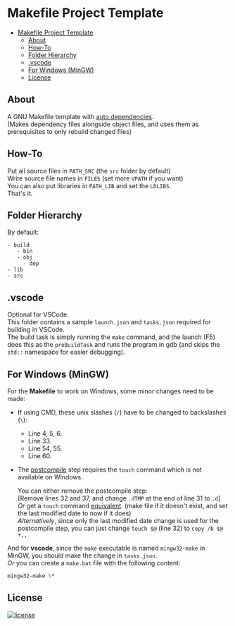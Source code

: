 
# Makefile Project Template

- [Makefile Project Template](#makefile-project-template)
  - [About](#about)
  - [How-To](#how-to)
  - [Folder Hierarchy](#folder-hierarchy)
  - [.vscode](#vscode)
  - [For Windows (MinGW)](#for-windows-mingw)
  - [License](#license)

## About

A GNU Makefile template with [auto dependencies](https://make.mad-scientist.net/papers/advanced-auto-dependency-generation).  
(Makes dependency files alongside object files, and uses them as prerequisites to only rebuild changed files)

## How-To

Put all source files in `PATH_SRC` (the `src` folder by default)  
Write source file names in `FILES` (set more `VPATH` if you want)  
You can also put libraries in `PATH_LIB` and set the `LDLIBS`.  
That's it.

## Folder Hierarchy

By default:

```text
- build
   - bin
   - obj
     - dep
- lib
- src
```

## .vscode

Optional for VSCode.  
This folder contains a sample `launch.json` and `tasks.json` required for building in VSCode.  
The build task is simply running the `make` command, and the launch (F5) does this as the `preBuildTask` and runs the program in gdb (and skips the `std::` namespace for easier debugging).

## For Windows (MinGW)

For the **Makefile** to work on Windows, some minor changes need to be made:

- If using CMD, these unix slashes (`/`) have to be changed to backslashes (`\`):

  - Line 4, 5, 6.
  - Line 33.
  - Line 54, 55.
  - Line 60.
  
- The [postcompile](http://make.mad-scientist.net/papers/advanced-auto-dependency-generation/#unusual) step requires the `touch` command which is not available on Windows.

    You can either remove the postcompile step:  
    [Remove lines 32 and 37, and change `.dTMP` at the end of line 31 to `.d`]  
    *Or* get a `touch` command [equivalent](https://stackoverflow.com/a/30019017). (make file if it doesn't exist, and set the last modified date to now if it does)  
    *Alternatively*, since only the last modified date change is used for the postcompile step, you can just change `touch $@` (line 32) to `copy /b $@ +,,`

And for **vscode**, since the `make` executable is named `mingw32-make` in MinGW, you should make the change in `tasks.json`.  
*Or* you can create a `make.bat` file with the following content:  

```bat
mingw32-make %*
```

## License

[![license](https://img.shields.io/badge/license-MIT-blue.svg?style=flat)](https://github.com/MisaghM/Makefile-Project-Template/blob/main/LICENSE "Repository License")
